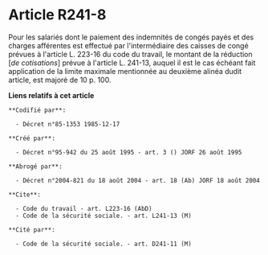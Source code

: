 # Article R241-8

Pour les salariés dont le paiement des indemnités de congés payés et des charges afférentes est effectué par l'intermédiaire
des caisses de congé prévues à l'article L. 223-16 du code du travail, le montant de la réduction [*de cotisations*] prévue à
l'article L. 241-13, auquel il est le cas échéant fait application de la limite maximale mentionnée au deuxième alinéa dudit
article, est majoré de 10 p. 100.

**Liens relatifs à cet article**

	**Codifié par**:

	  - Décret n°85-1353 1985-12-17

	**Créé par**:

	  - Décret n°95-942 du 25 août 1995 - art. 3 () JORF 26 août 1995

	**Abrogé par**:

	  - Décret n°2004-821 du 18 août 2004 - art. 18 (Ab) JORF 18 août 2004

	**Cite**:

	  - Code du travail - art. L223-16 (AbD)
	  - Code de la sécurité sociale. - art. L241-13 (M)

	**Cité par**:

	  - Code de la sécurité sociale. - art. D241-11 (M)
